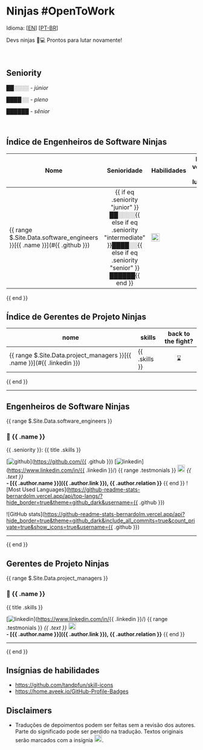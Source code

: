 # Ninjas #OpenToWork

Idioma: [[EN](./README.us-en.md)] [[PT-BR](/README.md)]

Devs ninjas 🥷💻 Prontos para lutar novamente!

<br />

## Seniority

██░░░░ - _júnior_

████░░ - _pleno_

██████ - _sênior_

<br />

## Índice de Engenheiros de Software Ninjas

<!--
Você pode usar nas habilidades:

mobile:
androidstudio
firebase
flutter
java
kotlin
swift
webflow
webpack

web:
angular
aws
bash
bootstrap
c
cmake
coffeescript
cpp
cs
css
deno
django
docker
dotnet
electron
elixir
flask
go
graphql
jquery
js
lua
md
mongodb
mysql
nestjs
nginx
nodejs
php
postgres
prometheus
python
rabbitmq
rails
react
redis
ruby
rust
scala
spring
sqlite
symfony
typescript
vue
wordpress

-->

Nome | Senioridade | Habilidades | De volta à luta?
-- | :--: | -- | :--:
{{ range $.Site.Data.software_engineers }}[{{ .name }}](#{{ .github }}) | {{ if eq .seniority "junior" }}██░░░░{{ else if eq .seniority "intermediate" }}████░░{{ else if eq .seniority "senior" }}██████{{ end }} | <img height="22" src="https://skillicons.dev/icons?theme=dark&i={{ .skill_badges }}" /> | ⌛
{{ end }}
<br />

## Índice de Gerentes de Projeto Ninjas

nome | skills | back to the fight?
--- | --- | :--:
{{ range $.Site.Data.project_managers }}[{{ .name }}](#{{ .linkedin }}) | {{ .skills }} | ⌛
{{ end }}
<br />

---

## Engenheiros de Software Ninjas
{{ range $.Site.Data.software_engineers }}
### 🥷 {{ .name }} <a id="{{ .github }}"></a>

{{ .seniority }}: {{ title .skills }}

[![github](https://img.shields.io/badge/GitHub-181717.svg?style=for-the-badge&logo=GitHub&logoColor=white)](https://github.com/{{ .github }})
[![linkedin](https://img.shields.io/badge/LinkedIn-0A66C2.svg?style=for-the-badge&logo=LinkedIn&logoColor=white)](https://www.linkedin.com/in/{{ .linkedin }}/)
{{ range .testmonials }}
<img width="20em" height="20em" src="https://upload.wikimedia.org/wikipedia/commons/0/00/Icon-badge.svg" /> _{{ .text }}_\
**- [{{ .author.name }}]({{ .author.link }}), {{ .author.relation }}**
{{ end }}
![Most Used Languages](https://github-readme-stats-bernardolm.vercel.app/api/top-langs/?hide_border=true&theme=github_dark&username={{ .github }})

![GitHub stats](https://github-readme-stats-bernardolm.vercel.app/api?hide_border=true&theme=github_dark&include_all_commits=true&count_private=true&show_icons=true&username={{ .github }})

---
{{ end }}
<br />

## Gerentes de Projeto Ninjas
{{ range $.Site.Data.project_managers }}

### 🥷 {{ .name }} <a id="{{ .linkedin }}"></a>

{{ title .skills }}

[![linkedin](https://img.shields.io/badge/LinkedIn-0A66C2.svg?style=for-the-badge&logo=LinkedIn&logoColor=white)](https://www.linkedin.com/in/{{ .linkedin }}/)
{{ range .testmonials }}
_{{ .text }}_ <img width="20em" height="20em" src="https://upload.wikimedia.org/wikipedia/commons/0/00/Icon-badge.svg" />\
**- [{{ .author.name }}]({{ .author.link }}), {{ .author.relation }}**
{{ end }}
<br />

---
{{ end }}
<br />

## Insígnias de habilidades

- <https://github.com/tandpfun/skill-icons>
- <https://home.aveek.io/GitHub-Profile-Badges>

## Disclaimers

- Traduções de depoimentos podem ser feitas sem a revisão dos autores. Parte do significado pode ser perdido na tradução. Textos originais serão marcados com a insígnia <img width="20em" height="20em" src="https://upload.wikimedia.org/wikipedia/commons/0/00/Icon-badge.svg" />.
